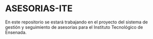 # ASESORIAS-ITE
En este repositorio se estará trabajando en el proyecto del sistema de gestión y seguimiento de asesorias para el Instituto Tecnológico de Ensenada.
